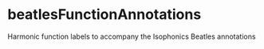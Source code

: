 # beatlesFunctionAnnotations
Harmonic function labels to accompany the Isophonics Beatles annotations
